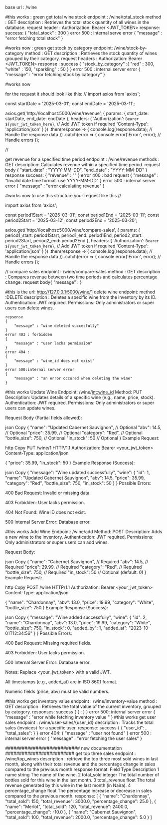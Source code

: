 base url : /wine

#this works : green
get total wine stock
    endpoint : /wine/total_stock
    method : GET
    description : Retrieves the total stock quantity of all wines in the database.
    request header : Authorization: Bearer <JWT_TOKEN>
    response:
        success:
        {
            "total_stock" : 300
        }
        error 500 : internal serve error
        {
            "message" : "error fetching total stock"
        }


#works now : green
get stock by category
    endpoint: /wine/stock-by-category
    method : GET
    description : Retrieves the stock quantity of wines grouped by their category.
    request headers : Authorization: Bearer <JWT_TOKEN>
    response :
        success
        {
            "stock_by_category" :{
                "red" : 300,
                "white" : 150,
                "sparkling" : 50
            }
        }
        error 500 : internal server error
        {
            "message" : "error fetching stock by category"
        }





#works now

for the request it should look like this:
//
import axios from 'axios';

const startDate = '2025-03-01';
const endDate = '2025-03-11';

axios.get('http://localhost:5000/wine/revenue', {
    params: {
        start_date: startDate,
        end_date: endDate
    },
    headers: {
        'Authorization': `Bearer ${your_jwt_token_here}`, // Add JWT token if required
        'Content-Type': 'application/json'
    }
})
.then(response => {
    console.log(response.data); // Handle the response data
})
.catch(error => {
    console.error('Error:', error); // Handle errors
});

//

get revenue for a specified time period
    endpoint : /wine/revenue
    methods : GET
    description: Calculates revenue within a specified time period.
    request body
    {
        "start_date" : "YYYY-MM-DD",
        "end_date" : "YYYY-MM-DD"
    }
    response
        success:
        {
            "revenue" : "<float>"
        }
        error 400 : bad request
        {
            "message" : "Invalid date time format. use YYYY-MM-DD"
        }
        error 500 : internal server error
        {
            "message" : "error calculating revenue"
        }







#works now
to use this structure your request like this
//


import axios from 'axios';

const period1Start = '2025-03-01';
const period1End = '2025-03-11';
const period2Start = '2025-03-12';
const period2End = '2025-03-20';

axios.get('http://localhost:5000/wine/compare-sales', {
    params: {
        period1_start: period1Start,
        period1_end: period1End,
        period2_start: period2Start,
        period2_end: period2End
    },
    headers: {
        'Authorization': `Bearer ${your_jwt_token_here}`, // Add JWT token if required
        'Content-Type': 'application/json'
    }
})
.then(response => {
    console.log(response.data); // Handle the response data
})
.catch(error => {
    console.error('Error:', error); // Handle errors
});

//
compare sales
    endpoint : /wine/compare-sales
    method : GET
    description : Compares revenue between two time periods and calculates percentage change.
    request body{
        "message" : 
    }

#this is the url: http://127.0.0.1:5000/wine/1
delete wine
    endpoint: 
    method :DELETE
    description : Deletes a specific wine from the inventory by its ID.
    Authentication: JWT required.
    Permissions: Only administrators or super users can delete wines.

    repsonse
    {
        "message" : "wine deleted succesfully"
    }
    error 403 : forbidden
    {
        "message" : "user lacks permission"
    }
    error 404 : 
    {
        "message" : "wine_id does not exist"
    }
    error 500:internal server error
    {
        "message" : "an error occured when deleting the wine"
    }

#this works
Update Wine
Endpoint: /wine/<int:wine_id>
Method: PUT
Description: Updates details of a specific wine (e.g., name, price, stock).
Authentication: JWT required.
Permissions: Only administrators or super users can update wines.

Request Body (Partial fields allowed):

json
Copy
{
  "name": "Updated Cabernet Sauvignon",  // Optional
  "abv": 14.5,                          // Optional
  "price": 35.99,                       // Optional
  "category": "Red",                    // Optional
  "bottle_size": 750,                   // Optional
  "in_stock": 50                        // Optional
}
Example Request:

http
Copy
PUT /wine/1 HTTP/1.1
Authorization: Bearer <your_jwt_token>
Content-Type: application/json

{
  "price": 35.99,
  "in_stock": 50
}
Example Response (Success):

json
Copy
{
  "message": "Wine updated successfully",
  "wine": {
    "id": 1,
    "name": "Updated Cabernet Sauvignon",
    "abv": 14.5,
    "price": 35.99,
    "category": "Red",
    "bottle_size": 750,
    "in_stock": 50
  }
}
Possible Errors:

400 Bad Request: Invalid or missing data.

403 Forbidden: User lacks permission.

404 Not Found: Wine ID does not exist.

500 Internal Server Error: Database error.


#this works
Add Wine
Endpoint: /wine/add
Method: POST
Description: Adds a new wine to the inventory.
Authentication: JWT required.
Permissions: Only administrators or super users can add wines.

Request Body:

json
Copy
{
  "name": "Cabernet Sauvignon",  // Required
  "abv": 14.5,                   // Required
  "price": 29.99,                // Required
  "category": "Red",             // Required
  "bottle_size": 750,            // Required
  "in_stock": 50                 // Optional (default: 0)
}
Example Request:

http
Copy
POST /wine HTTP/1.1
Authorization: Bearer <your_jwt_token>
Content-Type: application/json

{
  "name": "Chardonnay",
  "abv": 13.0,
  "price": 19.99,
  "category": "White",
  "bottle_size": 750
}
Example Response (Success):

json
Copy
{
  "message": "Wine added successfully",
  "wine": {
    "id": 2,
    "name": "Chardonnay",
    "abv": 13.0,
    "price": 19.99,
    "category": "White",
    "bottle_size": 750,
    "in_stock": 0,
    "added_by": 1,
    "added_at": "2023-10-01T12:34:56"
  }
}
Possible Errors:

400 Bad Request: Missing required fields.

403 Forbidden: User lacks permission.

500 Internal Server Error: Database error.

Notes:
Replace <your_jwt_token> with a valid JWT.

All timestamps (e.g., added_at) are in ISO 8601 format.

Numeric fields (price, abv) must be valid numbers.

#this works
get inventory value
    endpoint : /wine/inventory-value
    method : GET
    description : Retrieves the total value of the current inventory, grouped by category.
    responses:
        success
        {
            {<category> : <value>}
        }
        error 500: internal server error
        {
            "message" : "error while fetching inventory value "
        }
#this works
get user sales
    endpoint : /wine/user-sales/{user_id}
    description : Tracks the total sales (invoices) for a specific user.
    response:
        success
        {
            { "user_id": <int>, "total_sales": <float> }
        }
        error 404:
        {
            "message" : "user not found"
        }
        error 500 : internal server error
        {
            "message" : "error fetching the user sales"
        }

###########################     new documentation      #########################
get top three sales
    endpoint : /wine/top_wines
    description : retrieve the top three most sold wines in last month, along with their total revenue and the percentage change in sales compared to the previous month
    response format:
            Field	Type	Description
        1     name	string	The name of the wine.
        2     total_sold	integer	The total number of bottles sold for this wine in the last month.
        3     total_revenue	float	The total revenue generated by this wine in the last month (in Naira).
        4     percentage_change	float	The percentage increase or decrease in sales compared to the previous month. 
    response:
        [
            {
                "name": "Chardonnay",
                "total_sold": 150,
                "total_revenue": 3000.0,
                "percentage_change": 25.0
            },
            {
                "name": "Merlot",
                "total_sold": 120,
                "total_revenue": 2400.0,
                "percentage_change": -10.0
            },
            {
                "name": "Cabernet Sauvignon",
                "total_sold": 100,
                "total_revenue": 2000.0,
                "percentage_change": 5.0
            }
        ]